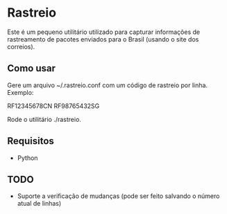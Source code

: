 # Rastreio

Este é um pequeno utilitário utilizado para capturar informações de rastreamento
de pacotes enviados para o Brasil (usando o site dos correios).

## Como usar

Gere um arquivo ~/.rastreio.conf com um código de rastreio por linha. Exemplo:

RF12345678CN
RF98765432SG

Rode o utilitário ./rastreio.

## Requisitos

* Python

## TODO

- Suporte a verificação de mudanças (pode ser feito salvando o número atual de linhas)
